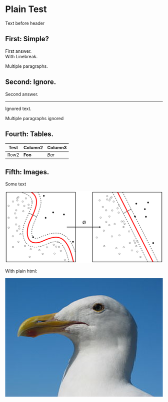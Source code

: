 # Plain Test

Text before header

## First: Simple?

First answer.  
With Linebreak.

Multiple paragraphs.

## Second: Ignore.

Second answer.

---

Ignored text.

Multiple paragraphs ignored

## Fourth: Tables.

| Test | Column2 | Column3 |
| ---- | ------- | ------- |
| Row2 | **Foo** | _Bar_   |

## Fifth: Images.

Some text

![Image](./img/kernel_machine.png)

With plain html:

<img src="./img/gull.jpg" width="100%" height="10%">
